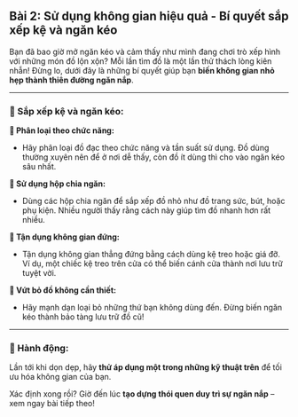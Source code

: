 ## Bài 2: Sử dụng không gian hiệu quả - Bí quyết sắp xếp kệ và ngăn kéo  

Bạn đã bao giờ mở ngăn kéo và cảm thấy như mình đang chơi trò xếp hình với những món đồ lộn xộn? Mỗi lần tìm đồ là một lần thử thách lòng kiên nhẫn! Đừng lo, dưới đây là những bí quyết giúp bạn **biến không gian nhỏ hẹp thành thiên đường ngăn nắp**.  

---

### 📌 Sắp xếp kệ và ngăn kéo:  

**🔹 Phân loại theo chức năng:**
- Hãy phân loại đồ đạc theo chức năng và tần suất sử dụng. Đồ dùng thường xuyên nên để ở nơi dễ thấy, còn đồ ít dùng thì cho vào ngăn kéo sâu nhất.  

**🔹 Sử dụng hộp chia ngăn:**
- Dùng các hộp chia ngăn để sắp xếp đồ nhỏ như đồ trang sức, bút, hoặc phụ kiện. Nhiều người thấy rằng cách này giúp tìm đồ nhanh hơn rất nhiều.  

**🔹 Tận dụng không gian đứng:**
- Tận dụng không gian thẳng đứng bằng cách dùng kệ treo hoặc giá đỡ. Ví dụ, một chiếc kệ treo trên cửa có thể biến cánh cửa thành nơi lưu trữ tuyệt vời.  

**🔹 Vứt bỏ đồ không cần thiết:**
- Hãy mạnh dạn loại bỏ những thứ bạn không dùng đến. Đừng biến ngăn kéo thành bảo tàng lưu trữ đồ cũ!  

---

### 🚀 Hành động:  

Lần tới khi dọn dẹp, hãy **thử áp dụng một trong những kỹ thuật trên** để tối ưu hóa không gian của bạn.  

Xác định xong rồi? Giờ đến lúc **tạo dựng thói quen duy trì sự ngăn nắp** – xem ngay bài tiếp theo!  